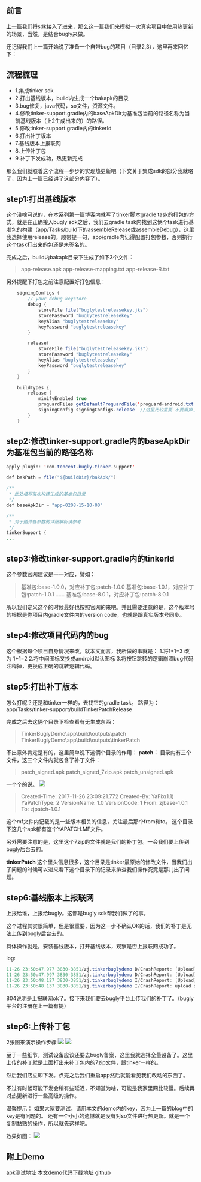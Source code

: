 ## 前言

[上一篇](http://blog.csdn.net/user11223344abc/article/details/78516567)我们将sdk接入了进来，那么这一篇我们来模拟一次真实项目中使用热更新的场景，当然，是结合bugly来做。

还记得我们上一篇开始说了准备一个自带bug的项目（目录2,3），这里再来回忆下：


## 流程梳理
- 1.集成tinker sdk
- 2.打出基线版本，build内生成一个bakapk的目录
- 3.bug修复，java代码，so文件，资源文件。
- 4.修改tinker-support.gradle内的baseApkDir为基准包当前的路径名称为当前基线版本（上2生成出来的）的路径。
- 5.修改tinker-support.gradle内的tinkerId
- 6.打出补丁版本
- 7.基线版本上报联网
- 8.上传补丁包
- 9.补丁下发成功，热更新完成

那么我们就照着这个流程一步步的实现热更新吧（下文关于集成sdk的部分我就略了，因为上一篇已经讲了这部分内容了）。

## step1:打出基线版本
这个没啥可说的，在本系列第一篇博客内就写了tinker脚本gradle task的打包的方式，就是在正确接入bugly sdk之后，我们去gradle task内找到这俩个task进行基准包的构建（app/Tasks/build下的assembleRelease或assembleDebug），这里我选择使用release的，顺带提一句，app/gradle内记得配置打包参数，否则执行这个task打出来的包还是未签名的。

完成之后，build内bakapk目录下生成了如下3个文件：
> app-release.apk
app-release-mapping.txt
app-release-R.txt

另外提醒下打包之前注意配置好打包信息：
```java
    signingConfigs {
        // your debug keystore
        debug {
            storeFile file("buglytestreleasekey.jks")
            storePassword "buglytestreleasekey"
            keyAlias "buglytestreleasekey"
            keyPassword "buglytestreleasekey"
        }

        release{
            storeFile file("buglytestreleasekey.jks")
            storePassword "buglytestreleasekey"
            keyAlias "buglytestreleasekey"
            keyPassword "buglytestreleasekey"
        }
    }

    buildTypes {
        release {
            minifyEnabled true
            proguardFiles getDefaultProguardFile('proguard-android.txt'), 'proguard-rules.pro'
            signingConfig signingConfigs.release  //这里比较重要 不要漏掉了
        }
    }
```

## step2:修改tinker-support.gradle内的baseApkDir为基准包当前的路径名称
```java
apply plugin: 'com.tencent.bugly.tinker-support'

def bakPath = file("${buildDir}/bakApk/")

/**
 * 此处填写每次构建生成的基准包目录
 */
def baseApkDir = "app-0208-15-10-00"

/**
 * 对于插件各参数的详细解析请参考
 */
tinkerSupport {
...
```

## step3:修改tinker-support.gradle内的tinkerId
这个参数官网建议是一一对应，譬如：
>基准包:base-1.0.0，对应补丁包:patch-1.0.0
基准包:base-1.0.1，对应补丁包:patch-1.0.1
......
基准包:base-8.0.1，对应补丁包:patch-8.0.1

所以我们定义这个的时候最好也按照官网的来吧。并且需要注意的是，这个版本号的根据是你项目内gradle文件内的version code，也就是跟真实版本号同步。

## step4:修改项目代码内的bug
这个根据每个项目自身情况来改，就本文而言，我所做的事就是：
1.将1+1=3 改为 1+1=2
2.将中间图标叉换成android默认图标
3.将按钮跳转的逻辑崩溃bug代码注释掉，更换成正确的跳转逻辑代码。

## step5:打出补丁版本
怎么打呢？还是和tinker一样的，去找它的gradle task。
路径为：app/Tasks/tinker-support/buildTinkerPatchRelease

完成之后去这俩个目录下检查看有无生成东西：
> TinkerBuglyDemo\app\build\outputs\patch
TinkerBuglyDemo\app\build\outputs\tinkerPatch

不出意外肯定是有的，这里简单说下这俩个目录的作用：
**patch：**
目录内有三个文件，这三个文件内就包含了补丁文件：
> patch_signed.apk
patch_signed_7zip.apk
patch_unsigned.apk

一个个的说。
![](https://wx4.sinaimg.cn/mw1024/0061ejqJgy1flvwim9zfej311y0jagqh.jpg)
> Created-Time: 2017-11-26 23:09:21.772
Created-By: YaFix(1.1)
YaPatchType: 2
VersionName: 1.0
VersionCode: 1
From: zjbase-1.0.1
To: zjpatch-1.0.1

这个mf文件内记载的是一些版本相关的信息，关注最后那个from和to。
这个目录下这几个apk都有这个YAPATCH.MF文件。

另外需要注意的是，这里这个7zip的文件就是我们的补丁包。一会我们要上传到bugly后台去的。

**tinkerPatch**
这个里头信息很多，这个目录是tinker最原始的修改文件，当我们出了问题的时候可以进来看下这个目录下的记录来排查我们操作究竟是那儿出了问题。

## step6:基线版本上报联网
上报给谁，上报给bugly。这都是bugly sdk帮我们做了的事。

这个过程其实很简单，但是很重要，因为这一步不确认OK的话，我们的补丁是无法上传到bugly后台去的。

具体操作就是，安装基线版本，打开基线版本，观察是否上报联网成功了。

log:
```java
11-26 23:50:47.977 3830-3851/zj.tinkerbuglydemo D/CrashReport: [Upload] Run upload task with cmd: 804
11-26 23:50:47.997 3830-3851/zj.tinkerbuglydemo D/CrashReport: [Upload] Upload to http://android.bugly.qq.com/rqd/async?aid=b15e26f3-2efa-4bac-9d5e-4cb5a28f9c3a with cmd 804 (pid=3830 | tid=3851).
11-26 23:50:48.127 3830-3851/zj.tinkerbuglydemo I/CrashReport: [Upload] Success: 804
11-26 23:50:48.137 3830-3851/zj.tinkerbuglydemo I/CrashReport: upload succ:[804] [sended 813] [recevied 129]
```

804说明是上报联网ok了。接下来我们要去bugly平台上传我们的补丁了。（bugly平台的注册在上一篇有提）

## step6:上传补丁包
2张图来演示操作步骤
![](https://wx2.sinaimg.cn/mw1024/0061ejqJgy1flvxjid0rhj311x0gq0tn.jpg)
![](https://wx2.sinaimg.cn/mw1024/0061ejqJgy1flvxmg3lr4j30pp0exweq.jpg)

至于一些细节，测试设备应该还要去bugly备案，这里我就选择全量设备了。这里上传的补丁就是上面打出来补丁包内的7zip文件，跟tinker一样的。

然后我们店立即下发。点完之后我们重启app然后就能看见我们改动的东西了。

不过有时候可能下发会稍有些延迟，不知道为啥，可能是我家里网比较慢。后续再对热更新进行一些高级的操作。

温馨提示：
如果大家要测试，请用本文的demo内的key，因为上一篇的blog中的key是有问题的。
还有一个小小的遗憾就是没有对so文件进行热更新。就是一个复制黏贴的操作，所以就先这样吧。

效果如图：
![](https://wx3.sinaimg.cn/mw690/0061ejqJgy1flvy4s6rmkg309d0et0ze.gif)

## 附上Demo
[apk测试地址](https://github.com/zj614android/TinkerBuglyMyDemo/blob/master/zipbackup/bugly%E7%83%AD%E6%9B%B4%E6%96%B0%E6%B5%8B%E8%AF%95apk.zip)
[本文demo代码下载地址](https://github.com/zj614android/TinkerBuglyMyDemo/blob/master/zipbackup/bugly%E7%83%AD%E6%9B%B4%E6%96%B0%E6%B5%8B%E8%AF%95%E4%BB%A3%E7%A0%81TinkerBuglyDemo.zip)
[github](https://github.com/zj614android/TinkerBuglyMyDemo)



